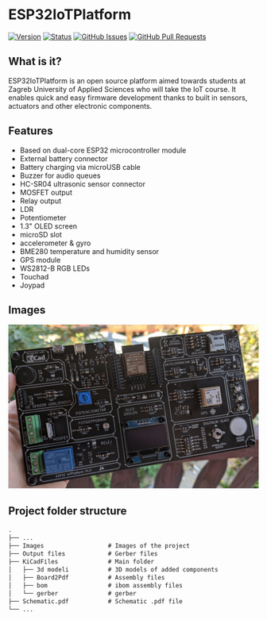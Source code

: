 # ESP32IoTPlatform

[![Version](https://img.shields.io/github/v/release/jkordek1/ESP32IoTPlatform)](https://github.com/jkordek1/ESP32IoTPlatform/releases/tag/Initial)
[![Status](https://img.shields.io/badge/status-active-success.svg)]()
[![GitHub Issues](https://img.shields.io/github/issues/jkordek1/ESP32IoTPlatform)](https://github.com/jkordek1/ESP32IoTPlatform/issues)
[![GitHub Pull Requests](https://img.shields.io/github/issues-pr/jkordek1/ESP32IoTPlatform)](https://github.com/jkordek1/ESP32IoTPlatform/pulls)


## What is it?
ESP32IoTPlatform is an open source platform aimed towards students at Zagreb University of Applied Sciences who will take the IoT course.
It enables quick and easy firmware development thanks to built in sensors, actuators and other electronic components.

## Features
- Based on dual-core ESP32 microcontroller module
- External battery connector
- Battery charging via microUSB cable
- Buzzer for audio queues
- HC-SR04 ultrasonic sensor connector
- MOSFET output
- Relay output
- LDR
- Potentiometer
- 1.3" OLED screen
- microSD slot
- accelerometer & gyro
- BME280 temperature and humidity sensor
- GPS module
- WS2812-B RGB LEDs
- Touchad
- Joypad

## Images
<p align="center">
 <img width="800" src="https://raw.githubusercontent.com/jkordek1/ESP32IoTPlatform/main/Images/Final_front.PNG">
</p>

## Project folder structure
    .
    ├── ...
    ├── Images                  # Images of the project
    ├── Output files            # Gerber files
    ├── KiCadFiles              # Main folder
    │   ├── 3d modeli           # 3D models of added components
    │   ├── Board2Pdf           # Assembly files
    │   ├── bom                 # ibom assembly files
    │   └── gerber              # gerber
    ├── Schematic.pdf           # Schematic .pdf file
    └── ...
